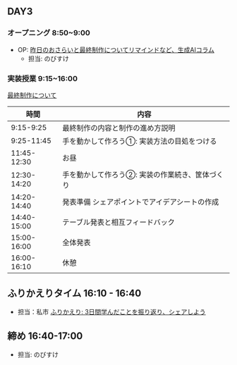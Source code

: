 ## DAY3

### オープニング 8:50~9:00

- OP: [昨日のおさらいと最終制作についてリマインドなど、生成AIコラム](https://www.canva.com/design/DAGFazxKWXQ/1HQiMphwi3fBYTro72xyWA/edit)
    - 担当: のびすけ

### 実装授業 9:15~16:00

[最終制作について](https://github.com/protoout/h24/blob/main/DAY3/happyo.md)


| 時間        | 内容                                       |
|-------------|--------------------------------------------|
| 9:15-9:25  | 最終制作の内容と制作の進め方説明 |
| 9:25-11:45  | 手を動かして作ろう①: 実装方法の目処をつける |
| 11:45-12:30 | お昼                                       |
| 12:30-14:20 | 手を動かして作ろう②: 実装の作業続き、筐体づくり |
| 14:20-14:40 | 発表準備 シェアポイントでアイデアシートの作成 |
| 14:40-15:00 | テーブル発表と相互フィードバック           |
| 15:00-16:00 | 全体発表                                   |
| 16:00-16:10 | 休憩                                       |


## ふりかえりタイム 16:10 - 16:40
- 担当：私市
[ふりかえり: 3日間学んだことを振り返り、シェアしよう](./retrospective.md)

## 締め 16:40-17:00

- 担当: のびすけ


